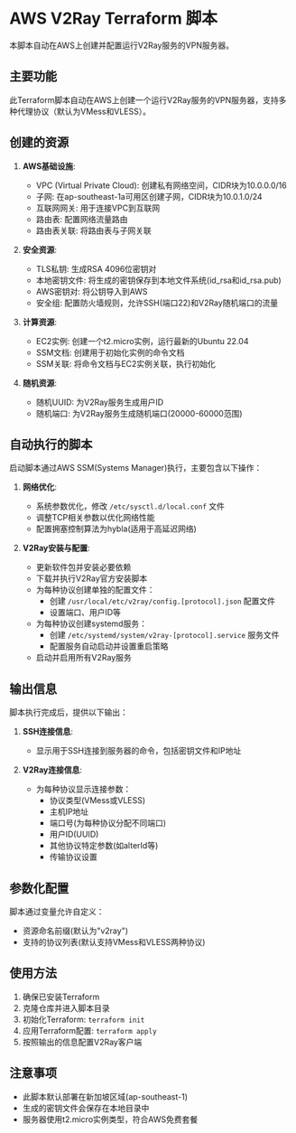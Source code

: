 # AWS V2Ray Terraform 脚本

本脚本自动在AWS上创建并配置运行V2Ray服务的VPN服务器。

## 主要功能

此Terraform脚本自动在AWS上创建一个运行V2Ray服务的VPN服务器，支持多种代理协议（默认为VMess和VLESS）。

## 创建的资源

1. **AWS基础设施**:
   - VPC (Virtual Private Cloud): 创建私有网络空间，CIDR块为10.0.0.0/16
   - 子网: 在ap-southeast-1a可用区创建子网，CIDR块为10.0.1.0/24
   - 互联网网关: 用于连接VPC到互联网
   - 路由表: 配置网络流量路由
   - 路由表关联: 将路由表与子网关联

2. **安全资源**:
   - TLS私钥: 生成RSA 4096位密钥对
   - 本地密钥文件: 将生成的密钥保存到本地文件系统(id_rsa和id_rsa.pub)
   - AWS密钥对: 将公钥导入到AWS
   - 安全组: 配置防火墙规则，允许SSH(端口22)和V2Ray随机端口的流量

3. **计算资源**:
   - EC2实例: 创建一个t2.micro实例，运行最新的Ubuntu 22.04
   - SSM文档: 创建用于初始化实例的命令文档
   - SSM关联: 将命令文档与EC2实例关联，执行初始化

4. **随机资源**:
   - 随机UUID: 为V2Ray服务生成用户ID
   - 随机端口: 为V2Ray服务生成随机端口(20000-60000范围)

## 自动执行的脚本

启动脚本通过AWS SSM(Systems Manager)执行，主要包含以下操作：

1. **网络优化**:
   - 系统参数优化，修改 `/etc/sysctl.d/local.conf` 文件
   - 调整TCP相关参数以优化网络性能
   - 配置拥塞控制算法为hybla(适用于高延迟网络)

2. **V2Ray安装与配置**:
   - 更新软件包并安装必要依赖
   - 下载并执行V2Ray官方安装脚本
   - 为每种协议创建单独的配置文件：
     - 创建 `/usr/local/etc/v2ray/config.[protocol].json` 配置文件
     - 设置端口、用户ID等
   - 为每种协议创建systemd服务：
     - 创建 `/etc/systemd/system/v2ray-[protocol].service` 服务文件
     - 配置服务自动启动并设置重启策略
   - 启动并启用所有V2Ray服务

## 输出信息

脚本执行完成后，提供以下输出：

1. **SSH连接信息**:
   - 显示用于SSH连接到服务器的命令，包括密钥文件和IP地址

2. **V2Ray连接信息**:
   - 为每种协议显示连接参数：
     - 协议类型(VMess或VLESS)
     - 主机IP地址
     - 端口号(为每种协议分配不同端口)
     - 用户ID(UUID)
     - 其他协议特定参数(如alterId等)
     - 传输协议设置

## 参数化配置

脚本通过变量允许自定义：
- 资源命名前缀(默认为"v2ray")
- 支持的协议列表(默认支持VMess和VLESS两种协议)

## 使用方法

1. 确保已安装Terraform
2. 克隆仓库并进入脚本目录
3. 初始化Terraform: `terraform init`
4. 应用Terraform配置: `terraform apply`
5. 按照输出的信息配置V2Ray客户端

## 注意事项

- 此脚本默认部署在新加坡区域(ap-southeast-1)
- 生成的密钥文件会保存在本地目录中
- 服务器使用t2.micro实例类型，符合AWS免费套餐
